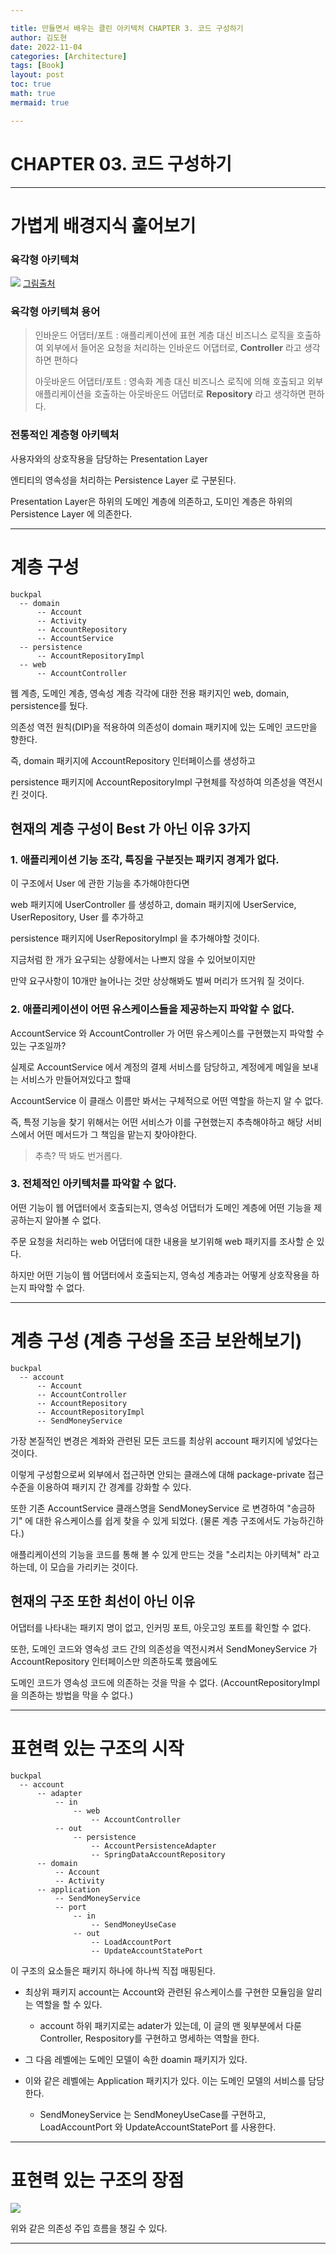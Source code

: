 ```yaml
---

title: 만들면서 배우는 클린 아키텍처 CHAPTER 3. 코드 구성하기
author: 김도현
date: 2022-11-04
categories: [Architecture]
tags: [Book]
layout: post
toc: true
math: true
mermaid: true

---
```


# CHAPTER 03. 코드 구성하기

---

# 가볍게 배경지식 훑어보기

### 육각형 아키텍쳐

![](https://thebook.io/007035/ch02/01/02/02/)
[그림출처]()

### 육각형 아키텍쳐 용어

> 인바운드 어댑터/포트 : 애플리케이션에 표현 계층 대신 비즈니스 로직을 호출하여 외부에서 들어온 요청을 처리하는 인바운드 어댑터로, **Controller** 라고 생각하면 편하다
>
> 아웃바운드 어댑터/포트 : 영속화 계층 대신 비즈니스 로직에 의해 호출되고 외부 애플리케이션을 호출하는 아웃바운드 어댑터로 **Repository** 라고 생각하면 편하다.


### 전통적인 계층형 아키텍처

사용자와의 상호작용을 담당하는 Presentation Layer

엔티티의 영속성을 처리하는 Persistence Layer 로 구분된다.

Presentation Layer은 하위의 도메인 계층에 의존하고, 도미인 계층은 하위의 Persistence Layer 에 의존한다.

---

# 계층 구성

    buckpal
      -- domain
          -- Account
          -- Activity
          -- AccountRepository
          -- AccountService
      -- persistence
          -- AccountRepositoryImpl
      -- web
          -- AccountController

웹 계층, 도메인 계층, 영속성 계층 각각에 대한 전용 패키지인 web, domain, persistence를 뒀다.

의존성 역전 원칙(DIP)을 적용하여 의존성이 domain 패키지에 있는 도메인 코드만을 향한다.

즉, domain 패키지에 AccountRepository 인터페이스를 생성하고

persistence 패키지에 AccountRepositoryImpl 구현체를 작성하여 의존성을 역전시킨 것이다.

## 현재의 계층 구성이 Best 가 아닌 이유 3가지

### 1. 애플리케이션 기능 조각, 특징을 구분짓는 패키지 경계가 없다.

이 구조에서 User 에 관한 기능을 추가해야한다면

web 패키지에 UserController 를 생성하고, domain 패키지에 UserService, UserRepository, User 를 추가하고

persistence 패키지에 UserRepositoryImpl 을 추가해야할 것이다.

지금처럼 한 개가 요구되는 상황에서는 나쁘지 않을 수 있어보이지만

만약 요구사항이 10개만 늘어나는 것만 상상해봐도 벌써 머리가 뜨거워 질 것이다.

### 2. 애플리케이션이 어떤 유스케이스들을 제공하는지 파악할 수 없다.

AccountService 와 AccountController 가 어떤 유스케이스를 구현했는지 파악할 수 있는 구조일까?

실제로 AccountService 에서 계정의 결제 서비스를 담당하고, 계정에게 메일을 보내는 서비스가 만들어져있다고 할때

AccountService 이 클래스 이름만 봐서는 구체적으로 어떤 역할을 하는지 알 수 없다.

즉, 특정 기능을 찾기 위해서는 어떤 서비스가 이를 구현했는지 추측해야하고 해당 서비스에서 어떤 메서드가 그 책임을 맡는지 찾아야한다.

> 추측? 딱 봐도 번거롭다.


### 3. 전체적인 아키텍처를 파악할 수 없다.

어떤 기능이 웹 어댑터에서 호출되는지, 영속성 어댑터가 도메인 계층에 어떤 기능을 제공하는지 알아볼 수 없다.

주문 요청을 처리하는 web 어댑터에 대한 내용을 보기위해 web 패키지를 조사할 순 있다.

하지만 어떤 기능이 웹 어댑터에서 호출되는지, 영속성 계층과는 어떻게 상호작용을 하는지 파악할 수 없다.

---

# 계층 구성 (계층 구성을 조금 보완해보기)

    buckpal
      -- account
          -- Account
          -- AccountController
          -- AccountRepository
          -- AccountRepositoryImpl
          -- SendMoneyService


가장 본질적인 변경은 계좌와 관련된 모든 코드를 최상위 account 패키지에 넣었다는 것이다.

이렇게 구성함으로써 외부에서 접근하면 안되는 클래스에 대해 package-private 접근 수준을 이용하여 패키지 간 경계를 강화할 수 있다.

또한 기존 AccountService 클래스명을 SendMoneyService 로 변경하여 "송금하기" 에 대한 유스케이스를 쉽게 찾을 수 있게 되었다. (물론 계층 구조에서도 가능하긴하다.)

애플리케이션의 기능을 코드를 통해 볼 수 있게 만드는 것을 "소리치는 아키텍쳐" 라고 하는데, 이 모습을 가리키는 것이다.

## 현재의 구조 또한 최선이 아닌 이유

어댑터를 나타내는 패키지 명이 없고, 인커밍 포트, 아웃고잉 포트를 확인할 수 없다.

또한, 도메인 코드와 영속성 코드 간의 의존성을 역전시켜서 SendMoneyService 가 AccountRepository 인터페이스만 의존하도록 했음에도

도메인 코드가 영속성 코드에 의존하는 것을 막을 수 없다. (AccountRepositoryImpl 을 의존하는 방법을 막을 수 없다.)

---

# 표현력 있는 구조의 시작

    buckpal
      -- account
          -- adapter
              -- in
                  -- web
                      -- AccountController
              -- out
                  -- persistence
                      -- AccountPersistenceAdapter
                      -- SpringDataAccountRepository
          -- domain
              -- Account
              -- Activity
          -- application
              -- SendMoneyService
              -- port
                  -- in
                      -- SendMoneyUseCase
                  -- out
                      -- LoadAccountPort
                      -- UpdateAccountStatePort

이 구조의 요소들은 패키지 하나에 하나씩 직접 매핑된다.

- 최상위 패키지 account는 Account와 관련된 유스케이스를 구현한 모듈임을 알리는 역할을 할 수 있다.
  - account 하위 패키지로는 adater가 있는데, 이 글의 맨 윗부분에서 다룬 Controller, Respository를 구현하고 명세하는 역할을 한다.

- 그 다음 레벨에는 도메인 모델이 속한 doamin 패키지가 있다.

- 이와 같은 레벨에는 Application 패키지가 있다. 이는 도메인 모델의 서비스를 담당한다.
  - SendMoneyService 는 SendMoneyUseCase를 구현하고, LoadAccountPort 와 UpdateAccountStatePort 를 사용한다.

---

# 표현력 있는 구조의 장점

![](../images/DIFlow.jpg)

위와 같은 의존성 주입 흐름을 챙길 수 있다.

---
